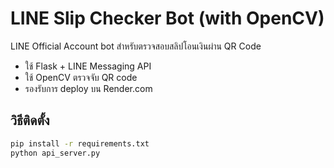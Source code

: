 # LINE Slip Checker Bot (with OpenCV)
LINE Official Account bot สำหรับตรวจสอบสลิปโอนเงินผ่าน QR Code  
- ใช้ Flask + LINE Messaging API  
- ใช้ OpenCV ตรวจจับ QR code  
- รองรับการ deploy บน Render.com

## วิธีติดตั้ง
```bash
pip install -r requirements.txt
python api_server.py
